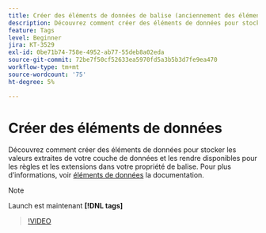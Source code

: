 ```yaml
---
title: Créer des éléments de données de balise (anciennement des éléments de données Launch)
description: Découvrez comment créer des éléments de données pour stocker les valeurs extraites de votre couche de données et les rendre disponibles pour les règles et les extensions dans votre propriété de balise.
feature: Tags
level: Beginner
jira: KT-3529
exl-id: 0be71b74-758e-4952-ab77-55deb8a02eda
source-git-commit: 72be7f50cf52633ea5970fd5a3b5b3d7fe9ea470
workflow-type: tm+mt
source-wordcount: '75'
ht-degree: 5%

---
```


# Créer des éléments de données

Découvrez comment créer des éléments de données pour stocker les valeurs extraites de votre couche de données et les rendre disponibles pour les règles et les extensions dans votre propriété de balise. Pour plus d’informations, voir [éléments de données](https://experienceleague.adobe.com/docs/experience-platform/tags/ui/data-elements.html?lang=fr) la documentation.

>[!NOTE]
>
> Launch est maintenant **[!DNL tags]**

>[!VIDEO](https://video.tv.adobe.com/v/28733/?learn=on)

